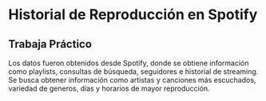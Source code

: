 # Historial de Reproducción en Spotify
## Trabaja Práctico

Los datos fueron obtenidos desde Spotify, donde se obtiene información como playlists, consultas de búsqueda, seguidores e historial de streaming. Se busca obtener información como artistas y canciones más escuchados, variedad de generos, días y horarios de mayor reproducción.


